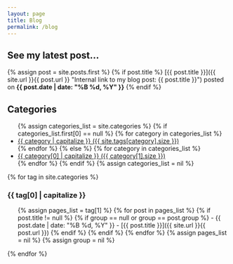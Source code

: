 ```yaml
---
layout: page
title: Blog
permalink: /blog
---
```


## See my latest post...

{% assign post = site.posts.first %}
{% if post.title %}
[{{ post.title }}]({{ site.url }}{{ post.url }} "Internal link to my blog post: {{ post.title }}") posted on <span class="entry-date"><time datetime="{{ post.date | date_to_xmlschema }}" itemprop="datePublished"><strong>{{ post.date | date: "%B %d, %Y" }}</strong></time></span>
{% endif %}

## Categories
<ul>
{% assign categories_list = site.categories %}
{% if categories_list.first[0] == null %}
  {% for category in categories_list %}
  <li><a href="#{{ category }}">{{ category | capitalize }} ({{ site.tags[category].size }})</a></li>
  {% endfor %}
{% else %}
  {% for category in categories_list %}
  <li><a href="#{{ category[0] }}">{{ category[0] | capitalize }} ({{ category[1].size }})</a></li>
  {% endfor %}
{% endif %}
{% assign categories_list = nil %}
</ul>

{% for tag in site.categories %}
### {{ tag[0] | capitalize }}
<ul>
  {% assign pages_list = tag[1] %}
  {% for post in pages_list %}
    {% if post.title != null %}
    {% if group == null or group == post.group %}
    - <span class="entry-date"><time datetime="{{ post.date | date_to_xmlschema }}" itemprop="datePublished">{{ post.date | date: "%B %d, %Y" }}</time></span> - [{{ post.title }}]({{ site.url }}{{ post.url }})
    {% endif %}
    {% endif %}
  {% endfor %}
  {% assign pages_list = nil %}
  {% assign group = nil %}
</ul>
{% endfor %}
